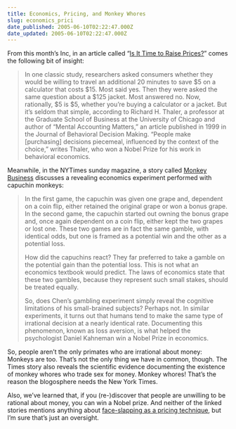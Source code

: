 ```yaml
---
title: Economics, Pricing, and Monkey Whores
slug: economics_prici
date_published: 2005-06-10T02:22:47.000Z
date_updated: 2005-06-10T02:22:47.000Z
---
```


From this month’s Inc, in an article called “[Is It Time to Raise Prices?](http://www.inc.com/magazine/20050601/pricing.html)” comes the following bit of insight:

> In one classic study, researchers asked consumers whether they would be willing to travel an additional 20 minutes to save $5 on a calculator that costs $15. Most said yes. Then they were asked the same question about a $125 jacket. Most answered no. Now, rationally, $5 is $5, whether you’re buying a calculator or a jacket. But it’s seldom that simple, according to Richard H. Thaler, a professor at the Graduate School of Business at the University of Chicago and author of “Mental Accounting Matters,” an article published in 1999 in the Journal of Behavioral Decision Making. “People make [purchasing] decisions piecemeal, influenced by the context of the choice,” writes Thaler, who won a Nobel Prize for his work in behavioral economics.

Meanwhile, in the NYTimes sunday magazine, a story called [Monkey Business](http://www.nytimes.com/2005/06/05/magazine/05FREAK.html?pagewanted=all) discusses a revealing economics experiment performed with capuchin monkeys:

> In the first game, the capuchin was given one grape and, dependent on a coin flip, either retained the original grape or won a bonus grape. In the second game, the capuchin started out owning the bonus grape and, once again dependent on a coin flip, either kept the two grapes or lost one. These two games are in fact the same gamble, with identical odds, but one is framed as a potential win and the other as a potential loss.
> 
> How did the capuchins react? They far preferred to take a gamble on the potential gain than the potential loss. This is not what an economics textbook would predict. The laws of economics state that these two gambles, because they represent such small stakes, should be treated equally.
> 
> So, does Chen’s gambling experiment simply reveal the cognitive limitations of his small-brained subjects? Perhaps not. In similar experiments, it turns out that humans tend to make the same type of irrational decision at a nearly identical rate. Documenting this phenomenon, known as loss aversion, is what helped the psychologist Daniel Kahneman win a Nobel Prize in economics.

So, people aren’t the only primates who are irrational about money: Monkeys are too. That’s not the only thing we have in common, though. The Times story also reveals the scientific evidence documenting the existence of monkey whores who trade sex for money. Monkey whores! That’s the reason the blogosphere needs the New York Times.

Also, we’ve learned that, if you (re-)discover that people are unwilling to be rational about money, you can win a Nobel prize. And neither of the linked stories mentions anything about [face-slapping as a pricing technique](http://www.dashes.com/anil/2005/05/12/pay_by_the_hour), but I’m sure that’s just an oversight.
